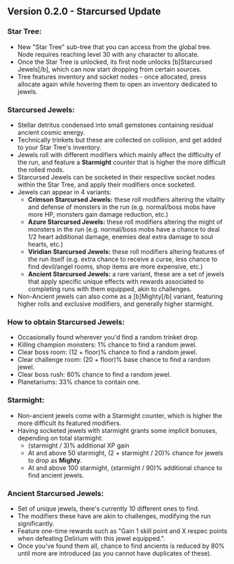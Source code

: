 ## **Version 0.2.0 - Starcursed Update**

### **Star Tree:**

- New "Star Tree" sub-tree that you can access from the global tree. Node requires reaching level 30 with any character to allocate.
- Once the Star Tree is unlocked, its first node unlocks [b]Starcursed Jewels[/b], which can now start dropping from certain sources.
- Tree features inventory and socket nodes - once allocated, press allocate again while hovering them to open an inventory dedicated to jewels.

### **Starcursed Jewels:**

- Stellar detritus condensed into small gemstones containing residual ancient cosmic energy.
- Technically trinkets but these are collected on collision, and get added to your Star Tree's inventory.
- Jewels roll with different modifiers which mainly affect the difficulty of the run, and feature a **Starmight** counter that is higher the more difficult the rolled mods.
- Starcursed Jewels can be socketed in their respective socket nodes within the Star Tree, and apply their modifiers once socketed.
- Jewels can appear in 4 variants:
  - **Crimson Starcursed Jewels:** these roll modifiers altering the vitality and defense of monsters in the run (e.g. normal/boss mobs have more HP, monsters gain damage reduction, etc.)
  - **Azure Starcursed Jewels:** these roll modifiers altering the might of monsters in the run (e.g. normal/boss mobs have a chance to deal 1/2 heart additional damage, enemies deal extra damage to soul hearts, etc.)
  - **Viridian Starcursed Jewels:** these roll modifiers altering features of the run itself (e.g. extra chance to receive a curse, less chance to find devil/angel rooms, shop items are more expensive, etc.)
  - **Ancient Starcursed Jewels:** a rare variant, these are a set of jewels that apply specific unique effects with rewards associated to completing runs with them equipped, akin to challenges.
- Non-Ancient jewels can also come as a [b]Mighty[/b] variant, featuring higher rolls and exclusive modifiers, and generally higher starmight.

### **How to obtain Starcursed Jewels:**

- Occasionally found wherever you'd find a random trinket drop.
- Killing champion monsters: 1% chance to find a random jewel.
- Clear boss room: (12 + floor)% chance to find a random jewel.
- Clear challenge room: (20 + floor)% base chance to find a random jewel.
- Clear boss rush: 80% chance to find a random jewel.
- Planetariums: 33% chance to contain one.

### **Starmight:**

- Non-ancient jewels come with a Starmight counter, which is higher the more difficult its featured modifiers.
- Having socketed jewels with starmight grants some implicit bonuses, depending on total starmight:
  - (starmight / 3)% additional XP gain
  - At and above 50 starmight, (2 + starmight / 20)% chance for jewels to drop as **Mighty**.
  - At and above 100 starmight, (starmight / 90)% additional chance to find ancient jewels.

### **Ancient Starcursed Jewels:**

- Set of unique jewels, there's currently 10 different ones to find.
- The modifiers these have are akin to challenges, modifying the run significantly.
- Feature one-time rewards such as "Gain 1 skill point and X respec points when defeating Delirium with this jewel equipped.".
- Once you've found them all, chance to find ancients is reduced by 80% until more are introduced (as you cannot have duplicates of these).
